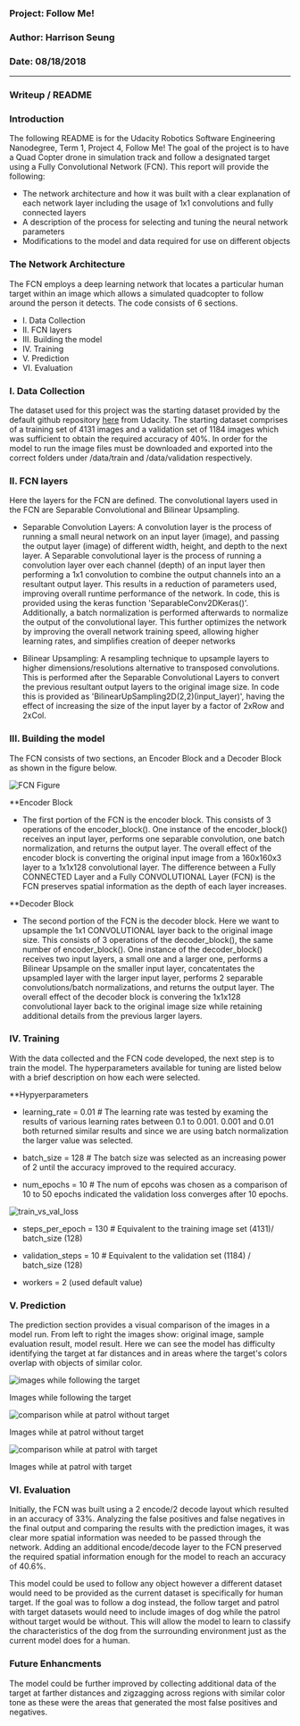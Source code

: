 ### Project: Follow Me!
### Author: Harrison Seung
### Date: 08/18/2018
---
### Writeup / README

### Introduction
The following README is for the Udacity Robotics Software Engineering Nanodegree, Term 1, Project 4, Follow Me!  The goal of the project is to have a Quad Copter drone in simulation track and follow a designated target using a Fully Convolutional Network (FCN).  This report will provide the following:

* The network architecture and how it was built with a clear explanation of each network layer including the usage of 1x1 convolutions and fully connected layers
* A description of the process for selecting and tuning the neural network parameters
* Modifications to the model and data required for use on different objects

### The Network Architecture
The FCN employs a deep learning network that locates a particular human target within an image which allows a simulated quadcopter to follow around the person it detects.  The code consists of 6 sections.

* I. Data Collection
* II. FCN layers
* III. Building the model
* IV. Training
* V. Prediction
* VI. Evaluation

### I. Data Collection

The dataset used for this project was the starting dataset provided by the default github repository [here](https://github.com/udacity/RoboND-DeepLearning-Project.git) from Udacity.  The starting dataset comprises of a training set of 4131 images and a validation set of 1184 images which was sufficient to obtain the required accuracy of 40%.  In order for the model to run the image files must be downloaded and exported into the correct folders under /data/train and /data/validation respectively.

### II. FCN layers

Here the layers for the FCN are defined.  The convolutional layers used in the FCN are Separable Convolutional and Bilinear Upsampling.  

* Separable Convolution Layers: A convolution layer is the process of running a small neural network on an input layer (image), and passing the output layer (image) of different width, height, and depth to the next layer.  A Separable convolutional layer is the process of running a convolution layer over each channel (depth) of an input layer then performing a 1x1 convolution to combine the output channels into an a resultant output layer.  This results in a reduction of parameters used, improving overall runtime performance of the network.  In code, this is provided using the keras function 'SeparableConv2DKeras()'.  Additionally, a batch normalization is performed afterwards to normalize the output of the convolutional layer.  This further optimizes the network by improving the overall network training speed, allowing higher learning rates, and simplifies creation of deeper networks

* Bilinear Upsampling:  A resampling technique to upsample layers to higher dimensions/resolutions alternative to transposed convolutions.  This is performed after the Separable Convolutional Layers to convert the previous resultant output layers to the original image size.  In code this is provided as 'BilinearUpSampling2D(2,2)(input_layer)', having the effect of increasing the size of the input layer by a factor of 2xRow and 2xCol.   

### III. Building the model

The FCN consists of two sections, an Encoder Block and a Decoder Block as shown in the figure below.

![FCN Figure](/misc/FCN.JPG)
    

**Encoder Block

* The first portion of the FCN is the encoder block.  This consists of 3 operations of the encoder_block().  One instance of the encoder_block() receives an input layer, performs one separable convolution, one batch normalization, and returns the output layer.   The overall effect of the encoder block is converting the original input image from a 160x160x3 layer to a 1x1x128 convolutional layer.  The difference between a Fully CONNECTED Layer and a Fully CONVOLUTIONAL Layer (FCN) is the FCN preserves spatial information as the depth of each layer increases.    

**Decoder Block

* The second portion of the FCN is the decoder block.  Here we want to upsample the 1x1 CONVOLUTIONAL layer back to the original image size.  This consists of 3 operations of the decoder_block(), the same number of encoder_block().  One instance of the decoder_block() receives two input layers, a small one and a larger one, performs a Bilinear Upsample on the smaller input layer, concatentates the upsampled layer with the larger input layer, performs 2 separable convolutions/batch normalizations, and returns the output layer.  The overall effect of the decoder block is convering the 1x1x128 convolutional layer back to the original image size while retaining additional details from the previous larger layers.

### IV. Training

With the data collected and the FCN code developed, the next step is to train the model.  The hyperparameters available for tuning are listed below with a brief description on how each were selected.

**Hypyerparameters

* learning_rate = 0.01 # The learning rate was tested by examing the results of various learning rates between 0.1 to 0.001.  0.001 and 0.01 both returned similar results and since we are using batch normalization the larger value was selected.

* batch_size = 128 # The batch size was selected as an increasing power of 2 until the accuracy improved to the required accuracy.

* num_epochs = 10 # The num of epcohs was chosen as a comparison of 10 to 50 epochs indicated the validation loss converges after 10 epochs.
    
![train_vs_val_loss](/misc/train_vs_val_loss.jpeg)

* steps_per_epoch = 130 # Equivalent to the training image set (4131)/ batch_size (128)

* validation_steps = 10 # Equivalent to the validation set (1184) / batch_size (128)

* workers = 2 (used default value)

### V. Prediction

The prediction section provides a visual comparison of the images in a model run.  From left to right the images show: original image, sample evaluation result, model result.  Here we can see the model has difficulty identifying the target at far distances and in areas where the target's colors overlap with objects of similar color. 

![images while following the target](/misc/follow_target.jpeg)

Images while following the target

![comparison while at patrol without target](/misc/without_target.jpeg)

Images while at patrol without target

![comparison while at patrol with target](/misc/with_target.jpeg)

Images while at patrol with target

### VI. Evaluation

Initially, the FCN was built using a 2 encode/2 decode layout which resulted in an accuracy of 33%.  Analyzing the false positives and false negatives in the final output and comparing the results with the prediction images, it was clear more spatial information was needed to be passed through the network.  Adding an additional encode/decode layer to the FCN preserved the required spatial information enough for the model to reach an accuracy of 40.6%.  

This model could be used to follow any object however a different dataset would need to be provided as the current dataset is specifically for human target.  If the goal was to follow a dog instead, the follow target and patrol with target datasets would need to include images of dog while the patrol without target would be without.  This will allow the model to learn to classify the characteristics of the dog from the surrounding environment just as the current model does for a human.    

### Future Enhancments

The model could be further improved by collecting additional data of the target at farther distances and zigzagging across regions with similar color tone as these were the areas that generated the most false positives and negatives.  
